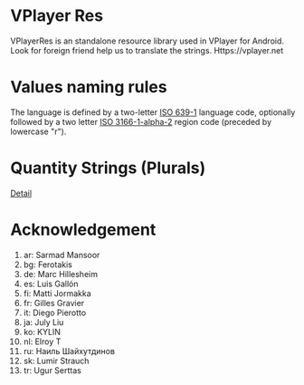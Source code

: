 VPlayer Res
===========

VPlayerRes is an standalone resource library used in VPlayer for Android. Look for foreign friend help us to translate the strings.
Https://vplayer.net

Values naming rules
===================
The language is defined by a two-letter [ISO 639-1][1] language code,
optionally followed by a two letter [ISO 3166-1-alpha-2][2] region code (preceded by lowercase "r").

Quantity Strings (Plurals)
=========================
[Detail][3]

Acknowledgement
===============
1. ar: Sarmad Mansoor
2. bg: Ferotakis
3. de: Marc Hillesheim
4. es: Luis Gallón
5. fi: Matti Jormakka
6. fr: Gilles Gravier
7. it: Diego Pierotto
8. ja: July Liu
9. ko: KYLIN
10. nl: Elroy T
11. ru: Наиль Шайхутдинов
12. sk: Lumir Strauch
13. tr: Ugur Serttas

[1]: http://www.loc.gov/standards/iso639-2/php/code_list.php
[2]: http://www.iso.org/iso/prods-services/iso3166ma/02iso-3166-code-lists/country_names_and_code_elements
[3]: http://developer.android.com/guide/topics/resources/string-resource.html#Plurals
